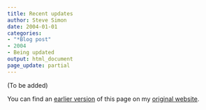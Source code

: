 ```yaml
---
title: Recent updates
author: Steve Simon
date: 2004-01-01
categories:
- "*Blog post"
- 2004
- Being updated
output: html_document
page_update: partial
---
```


(To be added)

<!---More--->

You can find an [earlier version](http://www.pmean.com/04/updates.html) of this page on my [original website](http://www.pmean.com/original_site.html).
